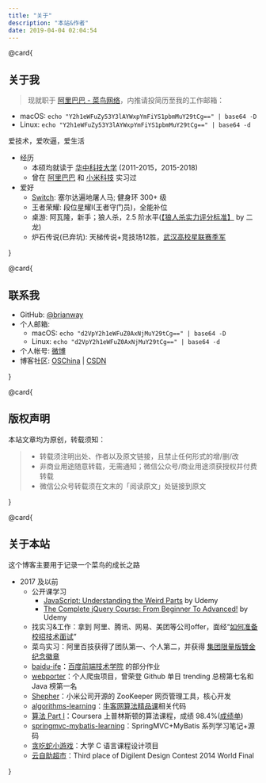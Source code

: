 ```yaml
---
title: "关于"
description: "本站&作者"
date: 2019-04-04 02:04:54
---
```




@card{

## 关于我


> 现就职于 [阿里巴巴 - 菜鸟网络](https://www.cainiao.com/)，内推请投简历至我的工作邮箱：
   - macOS: `echo "Y2h1eWFuZy53Y3lAYWxpYmFiYS1pbmMuY29tCg==" | base64 -D`
   - Linux: `echo "Y2h1eWFuZy53Y3lAYWxpYmFiYS1pbmMuY29tCg==" | base64 -d`

爱技术，爱吹逼，爱生活

- 经历
  - 本硕均就读于 [华中科技大学](http://www.hust.edu.cn/) (2011-2015，2015-2018)
  - 曾在 [阿里巴巴](http://www.alibabagroup.com/cn/global/home) 和 [小米科技](https://www.mi.com/about/) 实习过
- 爱好
  - [Switch](https://www.nintendo.com/switch/): 塞尔达遍地屠人马; 健身环 300+ 级
  - 王者荣耀: 段位星耀I(王者守门员)，全能补位
  - 桌游: 阿瓦隆，新手；狼人杀，2.5 阶水平([【狼人杀实力评分标准】](http://weibo.com/ttarticle/p/show?id=2309403968483011469741#_0) by 二龙)
  - 炉石传说(已弃坑): 天梯传说+竞技场12胜，[武汉高校星联赛季军](https://brianway.github.io/img/record/heartstone-prize.png)

}


@card{

## 联系我

- GitHub: [@brianway](https://github.com/brianway) 
- 个人邮箱:
   - macOS: `echo "d2VpY2h1eWFuZ0AxNjMuY29tCg==" | base64 -D`
   - Linux: `echo "d2VpY2h1eWFuZ0AxNjMuY29tCg==" | base64 -d`
- 个人帐号: [微博](http://weibo.com/brianway)
- 博客社区: [OSChina](http://my.oschina.net/brianway) | [CSDN](http://blog.csdn.net/h3243212/)

}


@card{

## 版权声明

本站文章均为原创，转载须知：

>* 转载须注明出处、作者以及原文链接，且禁止任何形式的增/删/改
>* 非商业用途随意转载，无需通知；微信公众号/商业用途须获授权并付费转载
>* 微信公众号转载须在文末的「阅读原文」处链接到原文

}


@card{

## 关于本站  


这个博客主要用于记录一个菜鸟的成长之路

- 2017 及以前
   - 公开课学习
      - [JavaScript: Understanding the Weird Parts](https://www.udemy.com/certificate/UC-CWVEBCC5/) by Udemy
      - [The Complete jQuery Course: From Beginner To Advanced!](https://www.udemy.com/certificate/UC-SMOVWE0Y/) by Udemy
   - 找实习&工作：拿到 阿里、腾讯、网易、美团等公司offer，面经“[如何准备校招技术面试](http://brianway.github.io/2017/09/29/how-to-prepare-a-technical-interview/)”
   - 菜鸟实习：阿里百技获得了团队第一、个人第二，并获得 [集团限量版镀金纪念徽章](https://brianway.github.io/img/record/%E9%98%BF%E9%87%8C%E9%99%90%E9%87%8F%E7%89%88%E9%95%80%E9%87%91%E7%BA%AA%E5%BF%B5%E5%BE%BD%E7%AB%A0.jpg)
   - [baidu-ife](https://github.com/brianway/baidu-ife)：[百度前端技术学院](http://ife.baidu.com/) 的部分作业
   - [webporter](https://github.com/brianway/webporter)：个人爬虫项目，曾荣登 Github 单日 trending 总榜第七名和 Java 榜第一名
   - [Shepher](https://github.com/XiaoMi/shepher)：小米公司开源的 ZooKeeper 网页管理工具，核心开发
   - [algorithms-learning](https://github.com/brianway/algorithms-learning)：[牛客网算法精品课](https://www.nowcoder.com/courses/1)相关代码 
   - [算法 Part I](https://www.coursera.org/course/algs4partI)：Coursera 上普林斯顿的算法课程，成绩 98.4%([成绩单](https://brianway.github.io/img/record/%E9%9A%8F%E7%AC%94_part-I-total.png))
   - [springmvc-mybatis-learning](https://github.com/brianway/springmvc-mybatis-learning)：SpringMVC+MyBatis 系列学习笔记+源码
   - [贪吃蛇小游戏](https://wenku.baidu.com/view/da510316cc7931b765ce152a.html)：大学 C 语言课程设计项目
   - [云自助超市](http://v.youku.com/v_show/id_XNzcyMjM0Nzky.html)：Third place of Digilent Design Contest 2014 World Final

}
